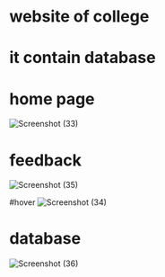 # website of college
# it contain database

# home page
![Screenshot (33)](https://user-images.githubusercontent.com/101619527/218147106-5fbce646-9680-412d-815f-e4efda6ba7d0.png)

# feedback
![Screenshot (35)](https://user-images.githubusercontent.com/101619527/218149334-beeac44a-b3a4-4a58-9a1f-c6c566ec10d8.png)


#hover
![Screenshot (34)](https://user-images.githubusercontent.com/101619527/218149990-34b9ac2a-0aaf-46e9-97dc-6ed3789709c4.png)

# database
![Screenshot (36)](https://user-images.githubusercontent.com/101619527/218150930-34d11083-9a04-4e7e-ae24-29f929bfb08d.png)

